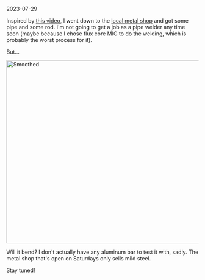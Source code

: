 2023-07-29

Inspired by [this video](https://www.youtube.com/watch?v=XU7yLe0s7QM&t=174s), I went down to the [local metal shop](asero.net/) and got some pipe and some rod. I'm not going to get a job as a pipe welder any time soon (maybe because I chose flux core MIG to do the welding, which is probably the worst process for it).

But...

<a data-flickr-embed="true" href="https://www.flickr.com/photos/aneel/53079588626/in/album-72177720310106565/" title="Smoothed"><img src="https://live.staticflickr.com/65535/53079588626_b523ebfab5_z.jpg" width="640" height="480" alt="Smoothed"/></a>

Will it bend? I don't actually have any aluminum bar to test it with, sadly. The metal shop that's open on Saturdays only sells mild steel.

Stay tuned!